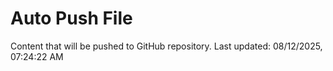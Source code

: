 # Auto Push File

Content that will be pushed to GitHub repository.
Last updated: 08/12/2025, 07:24:22 AM